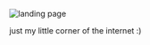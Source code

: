 ![landing page](https://github.com/quinnha/portfolio/blob/main/public/static/landing.png)

just my little corner of the internet :)
